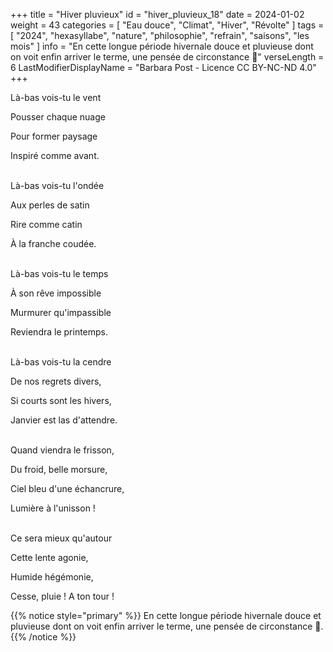 +++
title = "Hiver pluvieux"
id = "hiver_pluvieux_18"
date = 2024-01-02
weight = 43
categories = [ "Eau douce", "Climat", "Hiver", "Révolte" ]
tags = [
  "2024",
  "hexasyllabe",
  "nature",
  "philosophie",
  "refrain",
  "saisons",
  "les mois"
]
info = "En cette longue période hivernale douce et pluvieuse dont on voit enfin arriver le terme, une pensée de circonstance 🙂"
verseLength = 6
LastModifierDisplayName = "Barbara Post - Licence CC BY-NC-ND 4.0"
+++

Là-bas vois-tu le vent

Pousser chaque nuage

Pour former paysage

Inspiré comme avant.

 \
Là-bas vois-tu l'ondée

Aux perles de satin

Rire comme catin

À la franche coudée.

 \
Là-bas vois-tu le temps 

À son rêve impossible 

Murmurer qu'impassible

Reviendra le printemps.

 \
Là-bas vois-tu la cendre

De nos regrets divers,

Si courts sont les hivers,

Janvier est las d'attendre.

 \
Quand viendra le frisson,

Du froid, belle morsure,

Ciel bleu d'une échancrure,

Lumière à l'unisson !

 \
Ce sera mieux qu'autour

Cette lente agonie,

Humide hégémonie,

Cesse, pluie ! A ton tour !

{{% notice style="primary" %}}
En cette longue période hivernale douce et pluvieuse dont on voit enfin arriver le terme, une pensée de circonstance 🙂.
{{% /notice %}}
